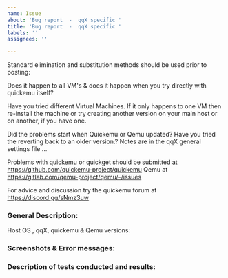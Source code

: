 ```yaml
---
name: Issue
about: 'Bug report  -  qqX specific '
title: 'Bug report  -  qqX specific '
labels: ''
assignees: ''

---
```


Standard  elimination and substitution methods should be used prior to posting: 

Does it happen to all VM's  & does it happen when you try directly with quickemu itself?  

Have you tried different Virtual Machines.  If it only happens  to one VM then re-install the machine or try creating another version on your main host or on another, if you have one.

Did the problems start when Quickemu or Qemu updated?   Have you tried the reverting back to an older version.?  Notes are in the qqX general settings file ...

Problems with quickemu or quickget should be submitted at https://github.com/quickemu-project/quickemu  Qemu at https://gitlab.com/qemu-project/qemu/-/issues

For advice and discussion try the quickemu  forum at https://discord.gg/sNmz3uw

### General Description:

Host OS ,  qqX, quickemu &  Qemu versions:

### Screenshots & Error messages:

### Description of tests conducted and results:
